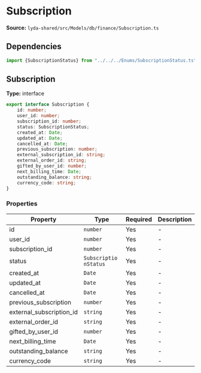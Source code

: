 # Subscription

**Source:** `lyda-shared/src/Models/db/finance/Subscription.ts`

## Dependencies

```typescript
import {SubscriptionStatus} from "../../../Enums/SubscriptionStatus.ts";
```

## Subscription

**Type:** interface

```typescript
export interface Subscription {
    id: number;
    user_id: number;
    subscription_id: number;
    status: SubscriptionStatus;
    created_at: Date;
    updated_at: Date;
    cancelled_at: Date;
    previous_subscription: number;
    external_subscription_id: string;
    external_order_id: string;
    gifted_by_user_id: number;
    next_billing_time: Date;
    outstanding_balance: string;
    currency_code: string;
}
```

### Properties

| Property | Type | Required | Description |
|----------|------|----------|-------------|
| id | `number` | Yes | - |
| user_id | `number` | Yes | - |
| subscription_id | `number` | Yes | - |
| status | `S​u​b​s​c​r​i​p​t​i​o​n​S​t​a​t​u​s` | Yes | - |
| created_at | `D​a​t​e` | Yes | - |
| updated_at | `D​a​t​e` | Yes | - |
| cancelled_at | `D​a​t​e` | Yes | - |
| previous_subscription | `number` | Yes | - |
| external_subscription_id | `string` | Yes | - |
| external_order_id | `string` | Yes | - |
| gifted_by_user_id | `number` | Yes | - |
| next_billing_time | `D​a​t​e` | Yes | - |
| outstanding_balance | `string` | Yes | - |
| currency_code | `string` | Yes | - |

